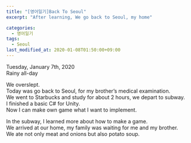 ```yaml
---
title: "[영어일기]Back To Seoul"
excerpt: "After learning, We go back to Seoul, my home"

categories:
  - 영어일기
tags:
  - Seoul
last_modified_at: 2020-01-08T01:50:00+09:00
---
```

Tuesday, January 7th, 2020  
Rainy all-day

We overslept.  
Today was go back to Seoul, for my brother’s medical examination.  
We went to Starbucks and study for about 2 hours, we depart to subway.  
I finished a basic C# for Unity.  
Now I can make own game what I want to implement.  

In the subway, I learned more about how to make a game.  
We arrived at our home, my family was waiting for me and my brother.  
We ate not only meat and onions but also potato soup.  

